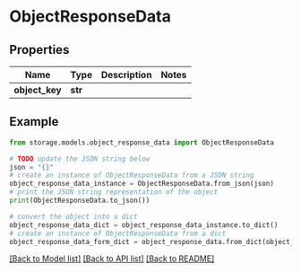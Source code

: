 # ObjectResponseData


## Properties

Name | Type | Description | Notes
------------ | ------------- | ------------- | -------------
**object_key** | **str** |  | 

## Example

```python
from storage.models.object_response_data import ObjectResponseData

# TODO update the JSON string below
json = "{}"
# create an instance of ObjectResponseData from a JSON string
object_response_data_instance = ObjectResponseData.from_json(json)
# print the JSON string representation of the object
print(ObjectResponseData.to_json())

# convert the object into a dict
object_response_data_dict = object_response_data_instance.to_dict()
# create an instance of ObjectResponseData from a dict
object_response_data_form_dict = object_response_data.from_dict(object_response_data_dict)
```
[[Back to Model list]](../README.md#documentation-for-models) [[Back to API list]](../README.md#documentation-for-api-endpoints) [[Back to README]](../README.md)


